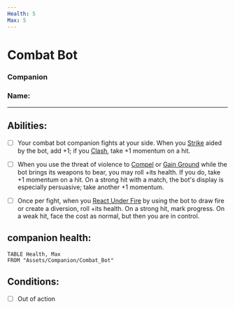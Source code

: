 ```yaml
---
Health: 5
Max: 5
---
```

# Combat Bot
### Companion
### Name:
<hr>

## Abilities:
- [ ] Your combat bot companion fights at your side. When you [Strike](Strike.md) aided by the bot, add +1; if you [Clash](Clash.md), take +1 momentum on a hit.

- [ ] When you use the threat of violence to [Compel](Compel.md) or [Gain Ground](Gain_Ground.md) while the bot brings its weapons to bear, you may roll +its health. If you do, take +1 momentum on a hit. On a strong hit with a match, the bot's display is especially persuasive; take another +1 momentum.

- [ ] Once per fight, when you [React Under Fire](React_Under_Fire.md) by using the bot to draw fire or create a diversion, roll +its health. On a strong hit, mark progress. On a weak hit, face the cost as normal, but then you are in control.

## companion health:
```dataview
TABLE Health, Max
FROM "Assets/Companion/Combat_Bot"
```

## Conditions:
- [ ] Out of action
